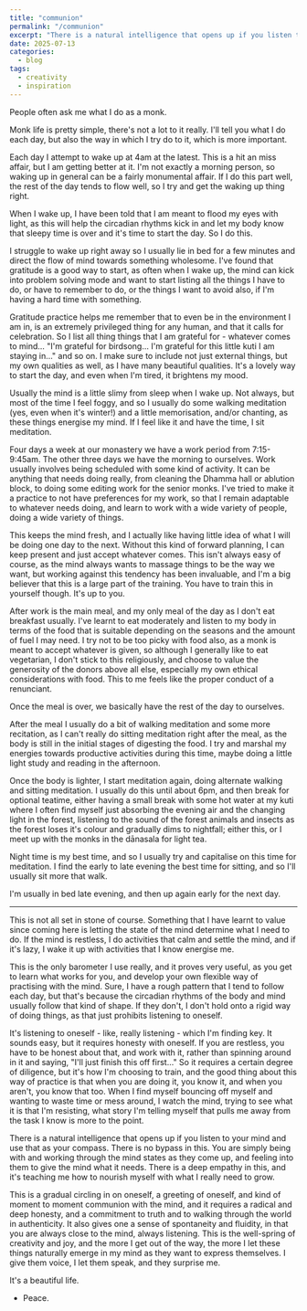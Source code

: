 ```yaml
---
title: "communion"
permalink: "/communion" 
excerpt: "There is a natural intelligence that opens up if you listen to your mind and use that as your compass."
date: 2025-07-13
categories:
  - blog
tags: 
  - creativity
  - inspiration
--- 
```

People often ask me what I do as a monk. 

Monk life is pretty simple, there's not a lot to it really. I'll tell you what I do each day, but also the way in which I try do to it, which is more important.

Each day I attempt to wake up at 4am at the latest. This is a hit an miss affair, but I am getting better at it. I'm not exactly a morning person, so waking up in general can be a fairly monumental affair. If I do this part well, the rest of the day tends to flow well, so I try and get the waking up thing right.

When I wake up, I have been told that I am meant to flood my eyes with light, as this will help the circadian rhythms kick in and let my body know that sleepy time is over and it's time to start the day. So I do this. 

I struggle to wake up right away so I usually lie in bed for a few minutes and direct the flow of mind towards something wholesome. I've found that gratitude is a good way to start, as often when I wake up, the mind can kick into problem solving mode and want to start listing all the things I have to do, or have to remember to do, or the things I want to avoid also, if I'm having a hard time with something.

Gratitude practice helps me remember that to even be in the environment I am in, is an extremely privileged thing for any human, and that it calls for celebration. So I list all thing things that I am grateful for - whatever comes to mind... "I'm grateful for birdsong... I'm grateful for this little kuti I am staying in..." and so on. I make sure to include not just external things, but my own qualities as well, as I have many beautiful qualities. It's a lovely way to start the day, and even when I'm tired, it brightens my mood. 

Usually the mind is a little slimy from sleep when I wake up. Not always, but most of the time I feel foggy, and so I usually do some walking meditation (yes, even when it's winter!) and a little memorisation, and/or chanting, as these things energise my mind. If I feel like it and have the time, I sit meditation. 

Four days a week at our monastery we have a work period from 7:15-9:45am. The other three days we have the morning to ourselves. Work usually involves being scheduled with some kind of activity. It can be anything that needs doing really, from cleaning the Dhamma hall or ablution block, to doing some editing work for the senior monks. I've tried to make it a practice to not have preferences for my work, so that I remain adaptable to whatever needs doing, and learn to work with a wide variety of people, doing a wide variety of things. 


This keeps the mind fresh, and I actually like having little idea of what I will be doing one day to the next. Without this kind of forward planning, I can keep present and just accept whatever comes. This isn't always easy of course, as the mind always wants to massage things to be the way we want, but working against this tendency has been invaluable, and I'm a big believer that this is a large part of the training. You have to train this in yourself though. It's up to you. 

After work is the main meal, and my only meal of the day as I don't eat breakfast usually. I've learnt to eat moderately and listen to my body in terms of the food that is suitable depending on the seasons and the amount of fuel I may need. I try not to be too picky with food also, as a monk is meant to accept whatever is given, so although I generally like to eat vegetarian, I don't stick to this religiously, and choose to value the generosity of the donors above all else, especially my own ethical considerations with food. This to me feels like the proper conduct of a renunciant.

Once the meal is over, we basically have the rest of the day to ourselves. 

After the meal I usually do a bit of walking meditation and some more recitation, as I can't really do sitting meditation right after the meal, as the body is still in the initial stages of digesting the food. I try and marshal my energies towards productive activities during this time, maybe doing a little light study and reading in the afternoon. 

Once the body is lighter, I start meditation again, doing alternate walking and sitting meditation. I usually do this until about 6pm, and then break for optional teatime, either having a small break with some hot water at my kuti where I often find myself just absorbing the evening air and the changing light in the forest, listening to the sound of the forest animals and insects as the forest loses it's colour and gradually dims to nightfall; either this, or I meet up with the monks in the dānasala for light tea. 

Night time is my best time, and so I usually try and capitalise on this time for meditation. I find the early to late evening the best time for sitting, and so I'll usually sit more that walk. 

I'm usually in bed late evening, and then up again early for the next day.

---

This is not all set in stone of course. Something that I have learnt to value since coming here is letting the state of the mind determine what I need to do. If the mind is restless, I do activities that calm and settle the mind, and if it's lazy, I wake it up with activities that I know energise me. 

This is the only barometer I use really, and it proves very useful, as you get to learn what works for you, and develop your own flexible way of practising with the mind. Sure, I have a rough pattern that I tend to follow each day, but that's because the circadian rhythms of the body and mind usually follow that kind of shape. If they don't, I don't hold onto a rigid way of doing things, as that just prohibits listening to oneself. 

It's listening to oneself - like, really listening - which I'm finding key. It sounds easy, but it requires honesty with oneself. If you are restless, you have to be honest about that, and work with it, rather than spinning around in it and saying, "I'll just finish this off first..." So it requires a certain degree of diligence, but it's how I'm choosing to train, and the good thing about this way of practice is that when you are doing it, you know it, and when you aren't, you know that too. When I find myself bouncing off myself and wanting to waste time or mess around, I watch the mind, trying to see what it is that I'm resisting, what story I'm telling myself that pulls me away from the task I know is more to the point.  

There is a natural intelligence that opens up if you listen to your mind and use that as your compass. There is no bypass in this. You are simply being with and working through the mind states as they come up, and feeling into them to give the mind what it needs. There is a deep empathy in this, and it's teaching me how to nourish myself with what I really need to grow. 

This is a gradual circling in on oneself, a greeting of oneself, and kind of moment to moment communion with the mind, and it requires a radical and deep honesty, and a commitment to truth and to walking through the world in authenticity. It also gives one a sense of spontaneity and fluidity, in that you are always close to the mind, always listening. This is the well-spring of creativity and joy, and the more I get out of the way, the more I let these things naturally emerge in my mind as they want to express themselves. I give them voice, I let them speak, and they surprise me. 

It's a beautiful life.  

- Peace. 




